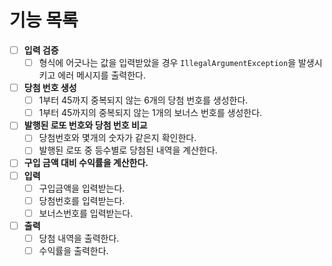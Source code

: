 # 기능 목록
- [ ] **입력 검증**
    - [ ] 형식에 어긋나는 값을 입력받았을 경우 ```IllegalArgumentException```을 발생시키고 에러 메시지를 출력한다.
- [ ] **당첨 번호 생성**
    - [ ] 1부터 45까지 중복되지 않는 6개의 당첨 번호를 생성한다.
    - [ ] 1부터 45까지의 중복되지 않는 1개의 보너스 번호를 생성한다.

- [ ] **발행된 로또 번호와 당첨 번호 비교**
    - [ ] 당첨번호와 몇개의 숫자가 같은지 확인한다.
    - [ ] 발행된 로또 중 등수별로 당첨된 내역을 계산한다.
- [ ] **구입 금액 대비 수익률을 계산한다.**
- [ ] **입력**
  - [ ] 구입금액을 입력받는다.
  - [ ] 당첨번호를 입력받는다.
  - [ ] 보너스번호를 입력받는다.

- [ ] **출력**
  - [ ] 당첨 내역을 출력한다.
  - [ ] 수익률을 출력한다.
